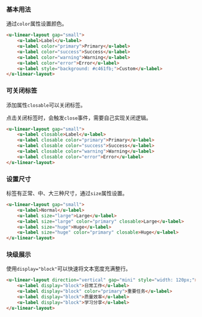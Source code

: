 ### 基本用法

通过`color`属性设置颜色。

``` html
<u-linear-layout gap="small">
    <u-label>Label</u-label>
    <u-label color="primary">Primary</u-label>
    <u-label color="success">Success</u-label>
    <u-label color="warning">Warning</u-label>
    <u-label color="error">Error</u-label>
    <u-label style="background: #c461fb;">Custom</u-label>
</u-linear-layout>
```

### 可关闭标签

添加属性`closable`可以关闭标签。

点击关闭标签时，会触发`close`事件，需要自己实现关闭逻辑。

``` html
<u-linear-layout gap="small">
    <u-label closable>Label</u-label>
    <u-label closable color="primary">Primary</u-label>
    <u-label closable color="success">Success</u-label>
    <u-label closable color="warning">Warning</u-label>
    <u-label closable color="error">Error</u-label>
</u-linear-layout>
```

### 设置尺寸

标签有正常、中、大三种尺寸，通过`size`属性设置。

``` html
<u-linear-layout gap="small">
    <u-label>Normal</u-label>
    <u-label size="large">Large</u-label>
    <u-label size="large" color="primary" closable>Large</u-label>
    <u-label size="huge">Huge</u-label>
    <u-label size="huge" color="primary" closable>Huge</u-label>
</u-linear-layout>
```

### 块级展示

使用`display="block"`可以快速将文本宽度充满整行。

``` html
<u-linear-layout direction="vertical" gap="mini" style="width: 120px;">
    <u-label display="block">日常工作</u-label>
    <u-label display="block" color="primary">重要任务</u-label>
    <u-label display="block">质量效率</u-label>
    <u-label display="block">学习分享</u-label>
</u-linear-layout>
```
